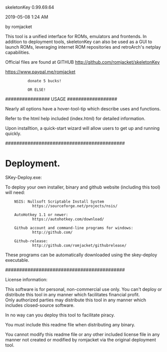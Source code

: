 skeletonKey 0.99.69.64

 2019-05-08 1:24 AM
 
by romjacket 

This tool is a unified interface for ROMs, emulators and frontends.
In addition to deployment tools, skeletonKey can also be used as a GUI to launch
ROMs, leveraging internet ROM repositories and retroArch's netplay capabilities.

Official files are found at GITHUB
http://github.com/romjacket/skeletonKey


https://www.paypal.me/romjacket

              donate 5 bucks!  
              
              OR ELSE!
  


################  USAGE  ##################

Nearly all options have a hover-tool-tip which describe uses and functions.

Refer to the html help included (index.html) for detailed information.

Upon installtion, a quick-start wizard will allow users to get up and running quickly.

###########################################

# Deployment.

SKey-Deploy.exe:  

To deploy your own installer, binary and github website (including this tool) will need:

		NSIS: Nullsoft Scriptable Install System
				https://sourceforge.net/projects/nsis/

		AutoHotkey 1.1 or newer:
				https://autohotkey.com/download/
				
		Github account and command-line programs for windows:
				http://github.com/
		
		Github-release:
				http://github.com/romjacket/githubrelease/
				

These programs can be automatically downloaded using the skey-deploy executable.

###########################################

License information:

This software is for personal, non-commercial use only.
You can't deploy or distribute this tool in any manner which facilitates financial profit.  
Only authorized parties may distribute this tool in any manner which includes closed-source software.  

In no way can you deploy this tool to facilitate piracy.  

You must include this readme file when distributing any binary.

You cannot modify this readme file or any other included license file in any manner not created or modified by romjacket via the original deployment tool.
